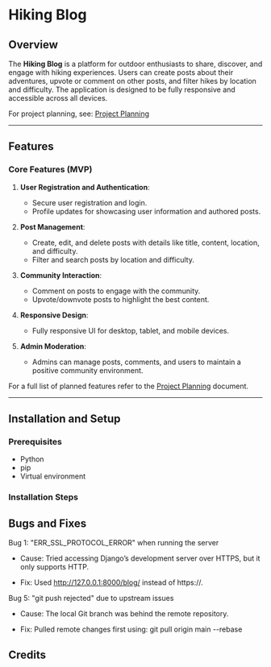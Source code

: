 # Hiking Blog

## Overview

The **Hiking Blog** is a platform for outdoor enthusiasts to share, discover, and engage with hiking experiences. Users can create posts about their adventures, upvote or comment on other posts, and filter hikes by location and difficulty. The application is designed to be fully responsive and accessible across all devices.

For project planning, see: [Project Planning](planning.md)

---

## Features

### Core Features (MVP)

1. **User Registration and Authentication**:
   - Secure user registration and login.
   - Profile updates for showcasing user information and authored posts.

2. **Post Management**:
   - Create, edit, and delete posts with details like title, content, location, and difficulty.
   - Filter and search posts by location and difficulty.

3. **Community Interaction**:
   - Comment on posts to engage with the community.
   - Upvote/downvote posts to highlight the best content.

4. **Responsive Design**:
   - Fully responsive UI for desktop, tablet, and mobile devices.

5. **Admin Moderation**:
   - Admins can manage posts, comments, and users to maintain a positive community environment.

For a full list of planned features refer to the [Project Planning](planning.md) document.

---

## Installation and Setup

### Prerequisites

- Python 
- pip
- Virtual environment 

### Installation Steps

## Bugs and Fixes 

Bug 1: "ERR_SSL_PROTOCOL_ERROR" when running the server

- Cause: Tried accessing Django’s development server over HTTPS, but it only supports HTTP.

- Fix: Used http://127.0.0.1:8000/blog/ instead of https://.

Bug 5: "git push rejected" due to upstream issues

- Cause: The local Git branch was behind the remote repository.

- Fix: Pulled remote changes first using:
git pull origin main --rebase
## Credits 